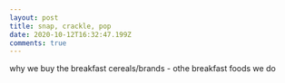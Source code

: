 ```yaml
---
layout: post
title: snap, crackle, pop
date: 2020-10-12T16:32:47.199Z
comments: true
---
```

why we buy the breakfast cereals/brands - othe breakfast foods we do